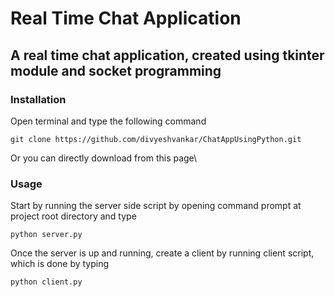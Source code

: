 # Real Time Chat Application
## A real time chat application, created using tkinter module and socket programming

### Installation
Open terminal and type the following command
```
git clone https://github.com/divyeshvankar/ChatAppUsingPython.git
```
Or you can directly download from this page\

### Usage
Start by running the server side script by opening command prompt at project root directory and type
```
python server.py
```
Once the server is up and running, create a client by running client script, which is done by typing
```
python client.py
```

